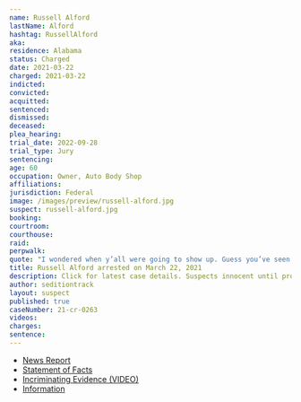 ```yaml
---
name: Russell Alford
lastName: Alford
hashtag: RussellAlford
aka:
residence: Alabama
status: Charged
date: 2021-03-22
charged: 2021-03-22
indicted:
convicted:
acquitted:
sentenced:
dismissed:
deceased:
plea_hearing:
trial_date: 2022-09-28
trial_type: Jury
sentencing:
age: 60
occupation: Owner, Auto Body Shop
affiliations:
jurisdiction: Federal
image: /images/preview/russell-alford.jpg
suspect: russell-alford.jpg
booking:
courtroom:
courthouse:
raid:
perpwalk:
quote: "I wondered when y’all were going to show up. Guess you’ve seen the videos on my Facebook page."
title: Russell Alford arrested on March 22, 2021
description: Click for latest case details. Suspects innocent until proven guilty.
author: seditiontrack
layout: suspect
published: true
caseNumber: 21-cr-0263
videos:
charges:
sentence:
---
```

- [News Report](https://www.al.com/news/birmingham/2021/03/i-wondered-when-yall-were-going-to-show-up-7th-alabamian-arrested-in-us-capitol-riot.html)
- [Statement of Facts](https://www.justice.gov/usao-dc/case-multi-defendant/file/1393326/download)
- [Incriminating Evidence (VIDEO)](https://www.youtube.com/watch?v=19phOT7WTyc)
- [Information](https://www.justice.gov/usao-dc/case-multi-defendant/file/1393321/download)
